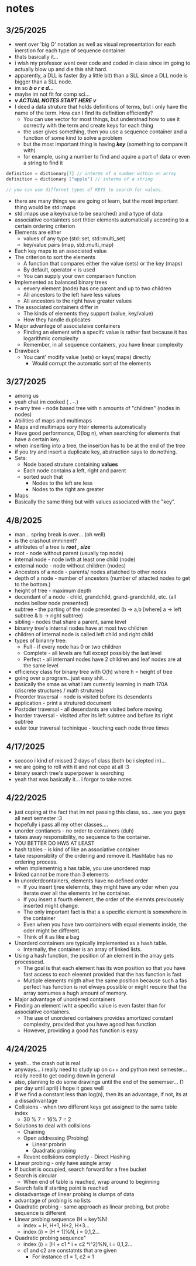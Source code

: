 # notes
## 3/25/2025

* went over 'big O' notation as well as visual representation for each inerstion for each type of sequence container
* thats basically it...
* i wish my professor went over code and coded in class since im going to actually blow up and die this shit hard.
* apparently, a DLL is faster (by a little bit) than a SLL since a DLL node is bigger than a SLL node.
* im so ***b o r e d...***
* maybe im not fit for comp sci...
* ***v ACTUAL NOTES START HERE v***
* I deed a data struture that holds definitions of terms, but i only have the name of the term. How can I find its definition efficiently?
  * You can use vector for most things, but understnad how to use it correctly with the term and create keys for each thing
  * the user gives something, then you use a sequence container and a function of some kind to solve a problem
  * but the most important thing is having  ***key*** (something to compare it with)
  * for example, using a number to find and aquire a part of data or even a string to find it
```c++
definition = dictionary[7] // interms of a number within an array
definition = dictionary ["apple"] // interms of a string

// you can use differnet types of KEYS to search for values.
```
* there are many things we are going ot learn, but the most important thing would be std::maps
* std::maps use a key(value to be searched) and a type of data
* associative containters sort thtier elements automatically according to a certain ordering criterion
* Elements are either
  * values of any type (std::set, std::multi_set)
  * key/value pairs (map, std::multi_map)
* Each key maps to an associated value
* The criterion to sort the elements
  * A function that compares either the value (sets) or the key (maps)
  * By default, operator < is used
  * You can supply your own comparison function
* Implemented as balanced binary trees
  * eevery element (node) has one parent and up to two children
  * All ancestors to the left have less values
  * All ancestors to the right have greater values
* The associated containers differ in
  * The kinds of elements they support (value, key/value)
  * How they handle duplicates
* Major advantege of associateive containers
  * Finding an element with a specifc value is rather fast because it has logarithmic complexity
  * Remember, in all sequence containers, you have linear complexity
* Drawback
  * You cant' modify value (sets) or keys( maps) directly
    * Would corrupt the automatic sort of the elements

## 3/27/2025

* among us
* yeah chat im cooked ( . -.)
* n-arry tree - node based tree with n amounts of "children" (nodes in nodes)
* Abilities of maps and multimaps
* Maps and multimaps sory hteir elements automatically
* Have good performance, O(log n), when searching for elements that have a certain key.
* when inserting into a tree, the insertion has to be at the end of the tree
* if you try and insert a duplicate key, abstraction says to do nothing.
* Sets:
  * Node based struture containing **values**
  * Each node contains a left, right and parent
  * sorted such that
    * Nodes to the left are less
    * Nodes to the right are greater
* Maps:
* Basically the same thing but with values associated with the "key".

## 4/8/2025

* man... spring break is over... (oh well)
* is the crashout imminent?
* attributes of a tree is ***root , size***
* root - node without parent (usually top node)
* internal node - node iwth at least one child (node)
* external node - node without children (nodes)
* Ancestors of a node - parents/ nodes attatched to other nodes
* depth of a node - number of ancestors (number of attacted nodes to get to the bottom.)
* height of tree - maximum depth
* decendant of a node - child, grandchild, grand-grandchild, etc. (all nodes bellow node presented)
* subtree - the parting of the node presented (b -> a,b [where] a -> left subtree & b -> right subtree)
* sibling - nodes that share a parent, same level
* binanry tree's internal nodes have at most two children
* children of internal node is called left child and right child
* types of binanry tree:
  * Full - if every node has 0 or two children
  * Complete - all levels are full except possibly the last level
  * Perfect - all internanl nodes have 2 children and leaf nodes are at the same level
* efficiency class for binany tree with O(h) where h = height of tree
* going over a program.. just easy shit...
* basically the smae as what i am currently learning in math 170A (discrete structures / math strutures)
* Preorder traversal - node is visited before its desendants
* application - print a strutured document
* Postoder traversal - all desendants are visited before moving
* Inorder traversal - vistited after its left subtree and before its right subtree
* euler tour traversal techinique - touching each node three times

## 4/17/2025

* sooooo i kind of missed 2 days of class (both bc i slepted in)...
* we are going to roll with it and not cope at all :3
* binary search tree's superpower is searching
* yeah that was basically it... i forgor to take notes

## 4/22/2025
* just coping at the fact that im not passing this class, so.. .see you guys all next semester :3
* hopefully i pass all my other classes....
* unorder contianers - no order to containers (duh)
* takes away responsibility, no sequence to the container.
* YOU BETTER DO HW5 AT LEAST
* hash tables - is kind of like an associative container
* take responsiblity of the ordering and remove it. Hashtabe has no ordering process.
* when implementnig a has table, you use  unordered map
* linked cannot be more than 3 elements
* In unorderdcontainers, elements have no defined order
  * If you insert tjree elelemnts, they might have any oder when you iterate over all the elements int he container.
  * If you insert a fourth element,  the order of the elemnts previousely inserted might change.
  * The only important fact is that a a specific element is somewhere in the container
  * Even when you have two containers with equal elements inside, the oder might be different.
  * Think of it as like a bag
* Unorderd containers are typically implemented as a hash table.
  * Internally,  the container is an array of linked lists.
* Using a hash function, the position of an element in the array gets processesd.
  * The goal is that each element has its won position so that you have fast access to each eleemnt provided that the has function is fast
  * Multiple elements migth ahve the same position because such a fas perfect has function is not elways possible or might require that the array somumes a hugh amount of memory.
* Major advantage of unordered containers
* Finding an element iwht a specific value is even faster than for associative containers.
  * The use of unordered containers provides amortized constant complexity, provided that you  have  agood has function
  * However, providing a good has function is easy

## 4/24/2025
* yeah... the crash out is real
* anyways... i really need to study up on c++ and python next semester... really need to get coding down in general
* also, planning to do some drawings until the end of the sememser... (1 per day until april) i hope it goes well
* if we find a constant less than log(n), then its an advantage, if not, its at a dissadnvantage
* Collisions - when two different keys get assigned to the same table index
  * 30 % 7 = 16% 7 = 2
* Solutions to deal with collsiions
  * Chaining
  * Open addressing (Probing)
    * Linear probrin
    * Quadratic probing
  * Revent collsiions completly - Direct Hashing
* Linear probing - only have  asingle array
* If bucket is occupied, search forward for a free bucket
* Search is circular
  * When end of table is reached, wrap around to beginning
* Search fails if starting point is reached
* dissadvantage of linear probing is clumps of data
* advantage of probing is no lists
* Quadratic probing - same approach as linear probing, but probe sequence is different
* Linear probing sequence (H = key%N)
   * index = H, H+1, H+2, H+3...
   * index (i) = [H + 1]%N, i = 0,1,2...
* Quadratic probing sequence"
   * index (i) = [H + c1 * i + c2 *i^2]%N, i = 0,1,2...
   * c1 and c2 are constatnts that are given
     * For instance c1 = 1, c2 = 1
